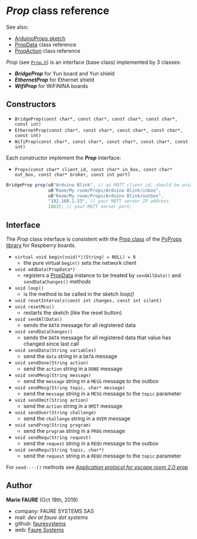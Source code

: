 # *Prop* class reference
See also:
* <a href="https://github.com/xcape-io/ArduinoProps/blob/master/help/ArduinoProps_sketch.md#arduinoprops-sketch" target="_blank">ArduinoProps sketch</a>
* <a href="PropData.md" target="_blank">PropData</a> class reference
* <a href="PropAction.md" target="_blank">PropAction</a> class reference

*Prop* (see <a href="https://github.com/xcape-io/ArduinoProps/blob/master/src/Prop.h" target="_blank">`Prop.h`</a>) is an interface (base class) implemented by 3 classes:
* ***BridgeProp*** for Yun board and Yun shield
* ***EthernetProp*** for Ethernet shield
* ***WifiProp*** for WiFiNINA boards

## Constructors
* `BridgeProp(const char*, const char*, const char*, const char*, const int)`
* `EthernetProp(const char*, const char*, const char*, const char*, const int)`
* `WifiProp(const char*, const char*, const char*, const char*, const int)`

Each constructor implement the ***Prop*** interface:
* `Props(const char* client_id, const char* in_box, const char* out_box, const char* broker, const int port)`
```csharp
BridgeProp prop(u8"Arduino Blink", // as MQTT client id, should be unique per client for given broker
                u8"Room/My room/Props/Arduino Blink/inbox",
                u8"Room/My room/Props/Arduino Blink/outbox",
                "192.168.1.53", // your MQTT server IP address
                1883); // your MQTT server port;
```


## Interface
The *Prop* class interface is consistent with the <a href="https://github.com/xcape-io/PyProps/blob/master/help/Prop.md" target="_blank">Prop class</a> of the <a href="https://github.com/xcape-io/PyProps#pyprops-library" target="_blank">PyProps library</a> for Raspberry boards.

* `virtual void begin(void(*)(String) = NULL) = 0`
    - the pure virtual `begin()` sets the network client
* `void addData(PropData*)`
    -  registers a <a href="PropData.md" target="_blank">PropData</a> instance to be treated by `sendAllData()` and `sendDataChanges()` methods
* `void loop()`
    - is the method to be called in the sketch *loop()*
* `void resetIntervals(const int changes, const int silent)`
* `void resetMcu()`
    - restarts the sketch (like the reset button)
* `void sendAllData()`
    - sends the `DATA` message for all registered data
* `void sendDataChanges()`
    - sends the `DATA` message for all registered data that value has changed since last call
* `void sendData(String variables)`
    - send the `data` string in a `DATA` message 
* `void sendDone(String action)`
    - send the `action` string in a `DONE` message  
* `void sendMesg(String message)`
    - send the `message` string in a `MESG` message to the *outbox* 
* `void sendMesg(String topic, char* message)`
    - send the `message` string in a `MESG` message to the `topic` parameter
* `void sendOmit(String action)`
    - send the `action` string in a `OMIT` message  
* `void sendOver(String challenge)`
    - send the `challenge` string in a `OVER` message  
* `void sendProg(String program)`
    - send the `program` string in a `PROG` message  
* `void sendRequ(String request)`
    - send the `request` string in a `REQU` message to the *outbox*
* `void sendRequ(String topic, char*)`
    - send the `request` string in a `REQU` message to the `topic` parameter

For `send----()` methods see *<a href="https://github.com/xcape-io/ArduinoProps#4-application-protocol-for-escape-room-20-prop" target="_blank">Application protocol for escape room 2.0 prop</a>*


## Author

**Marie FAURE** (Oct 18th, 2019)
* company: FAURE SYSTEMS SAS
* mail: *dev at faure dot systems*
* github: <a href="https://github.com/fauresystems?tab=repositories" target="_blank">fauresystems</a>
* web: <a href="https://faure.systems/" target="_blank">Faure Systems</a>